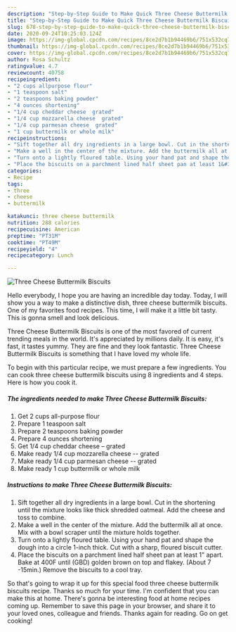 ```yaml
---
description: "Step-by-Step Guide to Make Quick Three Cheese Buttermilk Biscuits"
title: "Step-by-Step Guide to Make Quick Three Cheese Buttermilk Biscuits"
slug: 678-step-by-step-guide-to-make-quick-three-cheese-buttermilk-biscuits
date: 2020-09-24T10:25:03.124Z
image: https://img-global.cpcdn.com/recipes/8ce2d7b1b94469b6/751x532cq70/three-cheese-buttermilk-biscuits-recipe-main-photo.jpg
thumbnail: https://img-global.cpcdn.com/recipes/8ce2d7b1b94469b6/751x532cq70/three-cheese-buttermilk-biscuits-recipe-main-photo.jpg
cover: https://img-global.cpcdn.com/recipes/8ce2d7b1b94469b6/751x532cq70/three-cheese-buttermilk-biscuits-recipe-main-photo.jpg
author: Rosa Schultz
ratingvalue: 4.7
reviewcount: 40758
recipeingredient:
- "2 cups allpurpose flour"
- "1 teaspoon salt"
- "2 teaspoons baking powder"
- "4 ounces shortening"
- "1/4 cup cheddar cheese  grated"
- "1/4 cup mozzarella cheese  grated"
- "1/4 cup parmesan cheese  grated"
- "1 cup buttermilk or whole milk"
recipeinstructions:
- "Sift together all dry ingredients in a large bowl. Cut in the shortening until the mixture looks like thick shredded oatmeal. Add the cheese and toss to combine."
- "Make a well in the center of the mixture. Add the buttermilk all at once. Mix with a bowl scraper until the mixture holds together."
- "Turn onto a lightly floured table. Using your hand pat and shape the dough into a circle 1-inch thick. Cut with a sharp, floured biscuit cutter."
- "Place the biscuits on a parchment lined half sheet pan at least 1&#34; apart. Bake at 400F until (GBD) golden brown on top and flakey. (About 7 -15min.) Remove the biscuits to a cool tray."
categories:
- Recipe
tags:
- three
- cheese
- buttermilk

katakunci: three cheese buttermilk 
nutrition: 288 calories
recipecuisine: American
preptime: "PT31M"
cooktime: "PT49M"
recipeyield: "4"
recipecategory: Lunch

---
```



![Three Cheese Buttermilk Biscuits](https://img-global.cpcdn.com/recipes/8ce2d7b1b94469b6/751x532cq70/three-cheese-buttermilk-biscuits-recipe-main-photo.jpg)

Hello everybody, I hope you are having an incredible day today. Today, I will show you a way to make a distinctive dish, three cheese buttermilk biscuits. One of my favorites food recipes. This time, I will make it a little bit tasty. This is gonna smell and look delicious.

Three Cheese Buttermilk Biscuits is one of the most favored of current trending meals in the world. It's appreciated by millions daily. It is easy, it's fast, it tastes yummy. They are fine and they look fantastic. Three Cheese Buttermilk Biscuits is something that I have loved my whole life.




To begin with this particular recipe, we must prepare a few ingredients. You can cook three cheese buttermilk biscuits using 8 ingredients and 4 steps. Here is how you cook it.

<!--inarticleads1-->

##### The ingredients needed to make Three Cheese Buttermilk Biscuits:

1. Get 2 cups all-purpose flour
1. Prepare 1 teaspoon salt
1. Prepare 2 teaspoons baking powder
1. Prepare 4 ounces shortening
1. Get 1/4 cup cheddar cheese – grated
1. Make ready 1/4 cup mozzarella cheese -- grated
1. Make ready 1/4 cup parmesan cheese -- grated
1. Make ready 1 cup buttermilk or whole milk




<!--inarticleads2-->

##### Instructions to make Three Cheese Buttermilk Biscuits:

1. Sift together all dry ingredients in a large bowl. Cut in the shortening until the mixture looks like thick shredded oatmeal. Add the cheese and toss to combine.
1. Make a well in the center of the mixture. Add the buttermilk all at once. Mix with a bowl scraper until the mixture holds together.
1. Turn onto a lightly floured table. Using your hand pat and shape the dough into a circle 1-inch thick. Cut with a sharp, floured biscuit cutter.
1. Place the biscuits on a parchment lined half sheet pan at least 1&#34; apart. Bake at 400F until (GBD) golden brown on top and flakey. (About 7 -15min.) Remove the biscuits to a cool tray.




So that's going to wrap it up for this special food three cheese buttermilk biscuits recipe. Thanks so much for your time. I'm confident that you can make this at home. There's gonna be interesting food at home recipes coming up. Remember to save this page in your browser, and share it to your loved ones, colleague and friends. Thanks again for reading. Go on get cooking!
